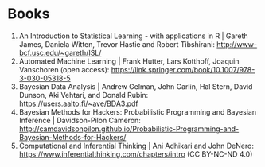 # Books

1. An Introduction to Statistical Learning - with applications in R | Gareth James, Daniela Witten, Trevor Hastie and Robert Tibshirani: http://www-bcf.usc.edu/~gareth/ISL/
2. Automated Machine Learning | Frank Hutter, Lars Kotthoff, Joaquin Vanschoren (open access): https://link.springer.com/book/10.1007/978-3-030-05318-5
3. Bayesian Data Analysis | Andrew Gelman, John Carlin, Hal Stern, David Dunson, Aki Vehtari, and Donald Rubin: https://users.aalto.fi/~ave/BDA3.pdf
4. Bayesian Methods for Hackers: Probabilistic Programming and Bayesian Inference | Davidson-Pilon Cameron: http://camdavidsonpilon.github.io/Probabilistic-Programming-and-Bayesian-Methods-for-Hackers/
5. Computational and Inferential Thinking | Ani Adhikari and John DeNero: https://www.inferentialthinking.com/chapters/intro (CC BY-NC-ND 4.0)
